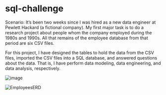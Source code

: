 # sql-challenge

Scenario:
It’s been two weeks since I was hired as a new data engineer at Pewlett Hackard (a fictional company). My first major task is to do a research project about people whom the company employed during the 1980s and 1990s. All that remains of the employee database from that period are six CSV files.

For this project, I have designed the tables to hold the data from the CSV files, imported the CSV files into a SQL database, and answered questions about the data. That is, I have perform data modeling, data engineering, and data analysis, respectively.

![image](https://github.com/lishanisrikaran/sql-challenge/assets/126973634/0709b2e7-7399-4460-bbf0-f8316b5b2405)

![EmployeesERD](https://github.com/lishanisrikaran/sql-challenge/assets/126973634/5075e6a6-661e-49e1-9a92-52c8f2efcf30)

